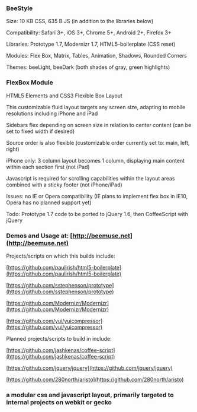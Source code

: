 ### BeeStyle

Size: 10 KB CSS, 635 B JS (in addition to the libraries below)

Compatibility: Safari 3+, iOS 3+, Chrome 5+, Android 2+, Firefox 3+

Libraries: Prototype 1.7, Modernizr 1.7, HTML5-boilerplate (CSS reset)

Modules: Flex Box, Matrix, Tables, Animation, Shadows, Rounded Corners

Themes: beeLight, beeDark (both shades of gray, green highlights)

### FlexBox Module

HTML5 Elements and CSS3 Flexible Box Layout

This customizable fluid layout targets any screen size, adapting to mobile resolutions including iPhone and iPad

Sidebars flex depending on screen size in relation to center content (can be set to fixed width if desired)

Source order is also flexible (customizable order currently set to: main, left, right)

iPhone only: 3 column layout becomes 1 column, displaying main content within each section first (not iPad)

Javascript is required for scrolling capabilities within the layout areas combined with a sticky footer (not iPhone/iPad)

Issues: no IE or Opera compatibility (IE plans to implement flex box in IE10, Opera has no planned support yet)

Todo: Prototype 1.7 code to be ported to jQuery 1.6, then CoffeeScript with jQuery

### Demos and Usage at: [http://beemuse.net](http://beemuse.net)

Projects/scripts on which this builds include:

[https://github.com/paulirish/html5-boilerplate](https://github.com/paulirish/html5-boilerplate)

[https://github.com/sstephenson/prototype](https://github.com/sstephenson/prototype)

[https://github.com/Modernizr/Modernizr](https://github.com/Modernizr/Modernizr)

[https://github.com/yui/yuicompressor](https://github.com/yui/yuicompressor)

Planned projects/scripts to build in include:

[https://github.com/jashkenas/coffee-script](https://github.com/jashkenas/coffee-script)

[https://github.com/jquery/jquery](https://github.com/jquery/jquery)

[https://github.com/280north/aristo](https://github.com/280north/aristo)

### a modular css and javascript layout, primarily targeted to internal projects on webkit or gecko